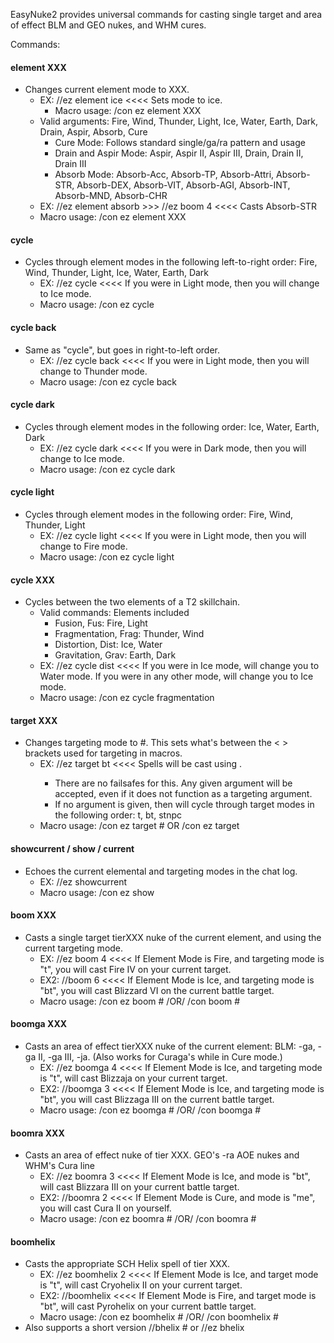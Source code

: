 EasyNuke2 provides universal commands for casting single target and area of effect BLM and GEO nukes, and WHM cures.

Commands:

#### element XXX
* Changes current element mode to XXX.
  * EX: //ez element ice <<<< Sets mode to ice.
    * Macro usage: /con ez element XXX
  * Valid arguments: Fire, Wind, Thunder, Light, Ice, Water, Earth, Dark, Drain, Aspir, Absorb, Cure
    * Cure Mode: Follows standard single/ga/ra pattern and usage
    * Drain and Aspir Mode: Aspir, Aspir II, Aspir III, Drain, Drain II, Drain III
    * Absorb Mode: Absorb-Acc, Absorb-TP, Absorb-Attri, Absorb-STR, Absorb-DEX, Absorb-VIT, Absorb-AGI, Absorb-INT, Absorb-MND, Absorb-CHR
  * EX: //ez element absorb  >>> //ez boom 4 <<<< Casts Absorb-STR
  * Macro usage: /con ez element XXX

#### cycle
* Cycles through element modes in the following left-to-right order: Fire, Wind, Thunder, Light, Ice, Water, Earth, Dark
  * EX: //ez cycle <<<< If you were in Light mode, then you will change to Ice mode.
  * Macro usage: /con ez cycle

#### cycle back
* Same as "cycle", but goes in right-to-left order.
  * EX: //ez cycle back <<<< If you were in Light mode, then you will change to Thunder mode.
  * Macro usage: /con ez cycle back

#### cycle dark
* Cycles through element modes in the following order: Ice, Water, Earth, Dark
  * EX: //ez cycle dark <<<< If you were in Dark mode, then you will change to Ice mode.
  * Macro usage: /con ez cycle dark

#### cycle light
* Cycles through element modes in the following order: Fire, Wind, Thunder, Light
  * EX: //ez cycle light <<<< If you were in Light mode, then you will change to Fire mode.
  * Macro usage: /con ez cycle light

#### cycle XXX
* Cycles between the two elements of a T2 skillchain.
  * Valid commands: Elements included
    * Fusion, Fus: Fire, Light
    * Fragmentation, Frag: Thunder, Wind
    * Distortion, Dist: Ice, Water
    * Gravitation, Grav: Earth, Dark
  * EX: //ez cycle dist <<<< If you were in Ice mode, will change you to Water mode. If you were in any other mode, will change you to Ice mode.
  * Macro usage: /con ez cycle fragmentation

#### target XXX
* Changes targeting mode to #.  This sets what's between the < > brackets used for targeting in macros.
  * EX: //ez target bt <<<< Spells will be cast using <bt>.
    * There are no failsafes for this. Any given argument will be accepted, even if it does not function as a targeting argument.
    * If no argument is given, then will cycle through target modes in the following order: t, bt, stnpc
  * Macro usage: /con ez target #   OR   /con ez target

#### showcurrent / show / current
* Echoes the current elemental and targeting modes in the chat log.
  * EX: //ez showcurrent
  * Macro usage: /con ez show

#### boom XXX
* Casts a single target tierXXX nuke of the current element, and using the current targeting mode.
  * EX: //ez boom 4 <<<< If Element Mode is Fire, and targeting mode is "t", you will cast Fire IV on your current target.
  * EX2: //boom 6 <<<< If Element Mode is Ice, and targeting mode is "bt", you will cast Blizzard VI on the current battle target.
  * Macro usage: /con ez boom #    /OR/    /con boom #

#### boomga XXX
* Casts an area of effect tierXXX nuke of the current element: BLM: -ga, -ga II, -ga III, -ja. (Also works for Curaga's while in Cure mode.)
  * EX: //ez boomga 4 <<<< If Element Mode is Ice, and targeting mode is "t", will cast Blizzaja on your current target.
  * EX2: //boomga 3 <<<< If Element Mode is Ice, and targeting mode is "bt", you will cast Blizzaga III on the current battle target.
  * Macro usage: /con ez boomga #    /OR/    /con boomga #

#### boomra XXX
* Casts an area of effect nuke of tier XXX. GEO's -ra AOE nukes and WHM's Cura line
  * EX: //ez boomra 3 <<<< If Element Mode is Ice, and mode is "bt", will cast Blizzara III on your current battle target.
  * EX2: //boomra 2 <<<< If Element Mode is Cure, and mode is "me", you will cast Cura II on yourself.
  * Macro usage: /con ez boomra #    /OR/    /con boomra #
  
#### boomhelix
* Casts the appropriate SCH Helix spell of tier XXX.
  * EX: //ez boomhelix 2 <<<< If Element Mode is Ice, and target mode is "t", will cast Cryohelix II on your current target.
  * EX2: //boomhelix <<<< If Element Mode is Fire, and target mode is "bt", will cast Pyrohelix on your current battle target.
  * Macro usage: /con ez boomhelix # /OR/ /con boomhelix #
* Also supports a short version //bhelix # or //ez bhelix

